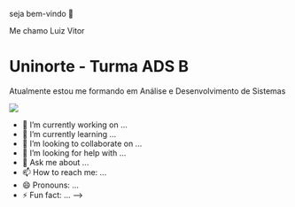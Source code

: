 seja bem-vindo 👋

Me chamo Luiz Vitor

<h1>Uninorte - Turma ADS B</h1>

Atualmente estou me formando em Análise e Desenvolvimento de Sistemas

<img src="http://google.com/imgres?q=logo%20do%20mysql&imgurl=https%3A%2F%2Flogospng.org%2Fdownload%2Fmysql%2Fmysql-4096.png&imgrefurl=https%3A%2F%2Flogospng.org%2Flogo-mysql%2F&docid=yODMz9Jti-hcqM&tbnid=oAe_zVsWm4_eUM&vet=12ahUKEwiUhL7Mt_SMAxWDqpUCHSlwOMgQM3oECBkQAA..i&w=4096&h=4096&hcb=2&ved=2ahUKEwiUhL7Mt_SMAxWDqpUCHSlwOMgQM3oECBkQAA">

- 🔭 I’m currently working on ...
- 🌱 I’m currently learning ...
- 👯 I’m looking to collaborate on ...
- 🤔 I’m looking for help with ...
- 💬 Ask me about ...
- 📫 How to reach me: ...
- 😄 Pronouns: ...
- ⚡ Fun fact: ...
-->
